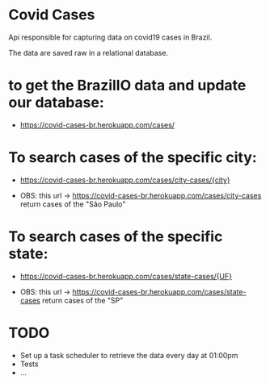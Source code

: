 # Covid Cases
Api responsible for capturing data on covid19 cases in Brazil.

The data are saved raw in a relational database.

# to get the BrazilIO data and update our database:

- https://covid-cases-br.herokuapp.com/cases/

# To search cases of the specific city:

- https://covid-cases-br.herokuapp.com/cases/city-cases/{city}

- OBS: this url -> https://covid-cases-br.herokuapp.com/cases/city-cases return cases of the "São Paulo"

# To search cases of the specific state:

- https://covid-cases-br.herokuapp.com/cases/state-cases/{UF}

- OBS: this url -> https://covid-cases-br.herokuapp.com/cases/state-cases return cases of the "SP"


# TODO

- Set up a task scheduler to retrieve the data every day at 01:00pm
- Tests
- ...